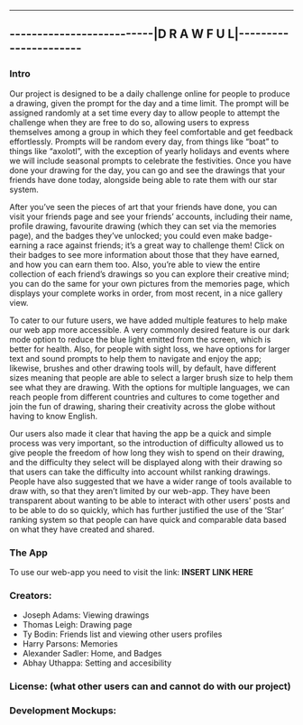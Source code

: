 -------------------------------------------------------------------------
--------------------------|**D  R  A  W  F  U  L**|----------------------
-------------------------------------------------------------------------

### Intro
Our project is designed to be a daily challenge online for people to produce a drawing, given the prompt for the day and a time limit. The prompt will be assigned randomly at a set time every day to allow people to attempt the challenge when they are free to do so, allowing users to express themselves among a group in which they feel comfortable and get feedback effortlessly. Prompts will be random every day, from things like “boat” to things like “axolotl”, with the exception of yearly holidays and events where we will include seasonal prompts to celebrate
the festivities. Once you have done your drawing for the day, you can go and see the drawings that your friends have done today, alongside being able to rate them with our star system.

After you’ve seen the pieces of art that your friends have done, you can visit your friends page and see your friends’ accounts, including their name, profile drawing, favourite drawing (which they can set via the memories page), and the badges they’ve unlocked; you could even make
badge-earning a race against friends; it’s a great way to challenge them! Click on their badges to see more information about those that they have earned, and how you can earn them too. Also, you’re able to view the entire collection of each friend’s drawings so you can explore their creative mind; you can do the same for your own pictures from the memories page, which displays your complete works in order, from most recent, in a nice gallery view.

To cater to our future users, we have added multiple features to help make our web app more accessible. A very commonly desired feature is our dark mode option to reduce the blue light emitted from the screen, which is better for health. Also, for people with sight loss, we have
options for larger text and sound prompts to help them to navigate and enjoy the app; likewise, brushes and other drawing tools will, by default, have different sizes meaning that people are
able to select a larger brush size to help them see what they are drawing. With the options for multiple languages, we can reach people from different countries and cultures to come together and join the fun of drawing, sharing their creativity across the globe without having to know English.

Our users also made it clear that having the app be a quick and simple process was very important, so the introduction of difficulty allowed us to give people the freedom of how long they wish to spend on their drawing, and the difficulty they select will be displayed along with their drawing so that users can take the difficulty into account whilst ranking drawings. People have also suggested that we have a wider range of tools available to draw with, so that they aren’t limited by our web-app. They have been transparent about wanting to be able to interact with other users' posts and to be able to do so quickly, which has further justified the use of the ‘Star’ ranking system so that people can have quick and comparable data based on what they have created and shared.


### The App
To use our web-app you need to visit the link:
**INSERT LINK HERE**



### Creators:
- Joseph Adams: Viewing drawings
- Thomas Leigh: Drawing page
- Ty Bodin: Friends list and viewing other users profiles
- Harry Parsons: Memories
- Alexander Sadler: Home, and Badges
- Abhay Uthappa: Setting and accesibility



### License: (what other users can and cannot do with our project)




### Development Mockups: